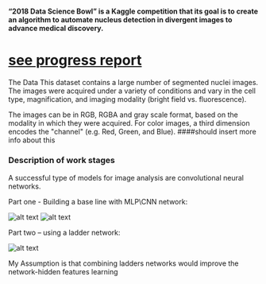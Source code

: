 #### “2018 Data Science Bowl” is a Kaggle competition that its goal is to create an algorithm to automate nucleus detection in divergent images to advance medical discovery. 

# [see progress report](progress_report/README.md)

The Data This dataset contains a large number of segmented nuclei images. 
The images were acquired under a variety of conditions and vary in the cell type, magnification, and imaging modality (bright field vs. fluorescence).  

The images can be in RGB, RGBA and gray scale format, based on the modality in which they were acquired. For color images, a third dimension encodes the "channel" (e.g. Red, Green, and Blue).
####should insert more info about this
### Description of work stages 
A successful type of models for image analysis are convolutional neural networks. 

Part one - Building a base line with MLP\CNN network: 

![alt text](https://github.com/sharon-hadar-leverate/2018-Data-Science-Bowl/blob/master/assets/part-one1.PNG)
![alt text](https://github.com/sharon-hadar-leverate/2018-Data-Science-Bowl/blob/master/assets/part-one2.PNG)

Part two – using a ladder network: 

![alt text](https://github.com/sharon-hadar-leverate/2018-Data-Science-Bowl/blob/master/assets/part-two.PNG)

My Assumption is that combining ladders networks would improve the network-hidden features learning 
 
